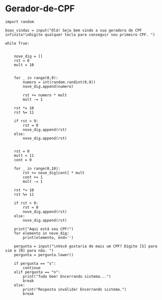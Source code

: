# Gerador-de-CPF

    import random

    boas_vindas = input("Olá! Seja bem vindo a sua geradora de CPF infinita!\nDigite qualquer tecla para conseguir seu primeiro CPF. ")

    while True:


        nove_dig = []
        rst = 0
        mult = 10
    
    
        for _ in range(0,9):
            numero = int(random.randint(0,9))
            nove_dig.append(numero)
            
            rst += numero * mult
            mult -= 1
    
        rst *= 10
        rst %= 11
    
        if rst > 9:
            rst = 0
            nove_dig.append(rst)
        else:
            nove_dig.append(rst)
    
    
        rst = 0 
        mult = 11
        cont = 0
    
        for _ in range(0,10):
            rst += nove_dig[cont] * mult
            cont += 1
            mult -= 1
    
        rst *= 10
        rst %= 11
    
        if rst > 9:
            rst = 0
            nove_dig.append(rst)
        else:
            nove_dig.append(rst)
    
        print("Aqui está seu CPF!")
        for elemento in nove_dig:
            print(elemento, end='')
    
        pergunta = input("\nVocê gostaria de mais um CPF? Digite [S] para sim e [N] para não. ")
        pergunta = pergunta.lower()
    
        if pergunta == "s":
            continue
        elif pergunta == "n":
            print("Tudo bem! Encerrando sistema...")
            break
        else:
            print("Resposta inválida! Encerrando sistema.")
            break




